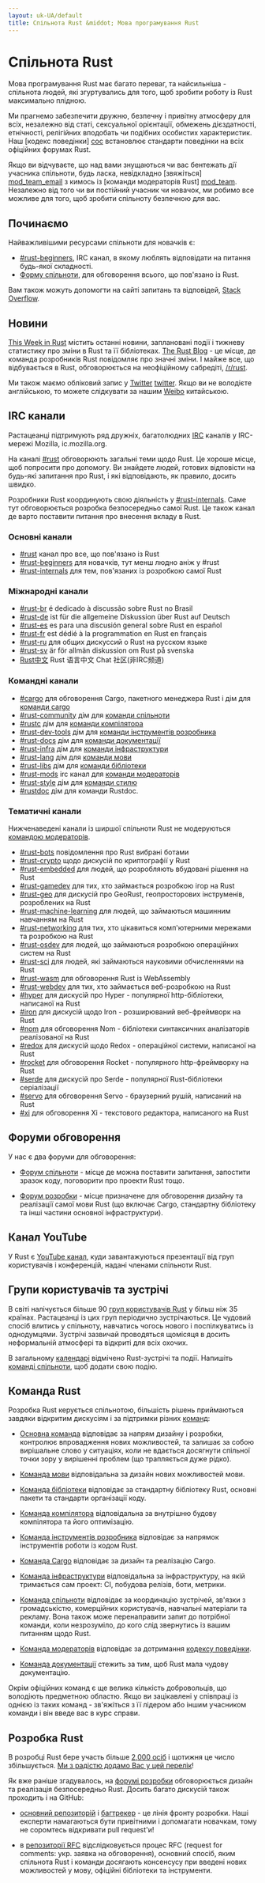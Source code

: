 ```yaml
---
layout: uk-UA/default
title: Спільнота Rust &middot; Мова програмування Rust
---
```


# Спільнота Rust

Мова програмування Rust має багато переваг, та найсильніша - спільнота
людей, які згуртувались для того, щоб зробити роботу із Rust максимально
плідною.

Ми прагнемо забезпечити дружню, безпечну і привітну атмосферу для всіх,
незалежно від статі, сексуальної орієнтації, обмежень дієздатності, етнічності,
релігійних вподобать чи подібних особистих характеристик.
Наш [кодекс поведінки] [coc] встановлює стандарти поведінки
на всіх офіційних форумах Rust.

Якщо ви відчуваєте, що над вами знущаються чи вас бентежать дії учасника
спільноти, будь ласка, невідкладно [звяжіться] [mod_team_email] з кимось
із [команди модераторів Rust] [mod_team]. Незалежно від того чи ви постійний
учасник чи новачок, ми робимо все можливе для того, щоб зробити спільноту
безпечною для вас.

[coc]: conduct.html
[mod_team_email]: mailto:rust-mods@rust-lang.org

## Починаємо

Найважливішими ресурсами спільноти для новачків є:

- [#rust-beginners][beginners_irc], IRC канал, в якому люблять відповідати
  на питання будь-якої складності.
- [Форму спільноти][users_forum], для обговорення всього, що пов'язано із Rust.

Вам також можуть допомогти на сайті запитань та відповідей, [Stack Overflow][stack_overflow].

[stack_overflow]: https://stackoverflow.com/questions/tagged/rust

## Новини

[This Week in Rust][twir] містить останні новини, заплановані події
і тижневу статистику про зміни в Rust та її бібліотеках. 
[The Rust Blog][rust_blog] - це місце, де команда розробників Rust
повідомляє про значні зміни. І майже все, що відбувається в Rust,
обговорюється на неофіційному сабредіті, [/r/rust][reddit].

Ми також маємо обліковий запис у [Twitter] [twitter].
Якщо ви не володієте англійською, то можете слідкувати за нашим [Weibo][weibo] китайською.

[twir]: https://this-week-in-rust.org/
[rust_blog]: http://blog.rust-lang.org/
[reddit]: https://www.reddit.com/r/rust
[reddit_coc]: https://www.reddit.com/r/rust/comments/2rvrzx/our_code_of_conduct_please_read/
[twitter]: https://twitter.com/rustlang
[weibo]: http://weibo.com/u/5616913483

## IRC канали

Растацеанці підтримують ряд дружніх, багатолюдних [IRC] каналів у IRC-мережі Mozilla, іc.mozilla.org.

На каналі [#rust][rust_irc] обговорюють загальні теми щодо Rust. Це хороше
місце, щоб попросити про допомогу. Ви знайдете людей, готових відповісти
на будь-які запитання про Rust, і які відповідають, як правило, досить швидко.

Розробники Rust координують свою діяльність у [#rust-internals][internals_irc].
Саме тут обговорюється розробка безпосередньо самої Rust. Це також канал
де варто поставити питання про внесення вкладу в Rust.

### Основні канали

- [#rust][rust_irc] канал про все, що пов'язано із Rust
- [#rust-beginners][beginners_irc] для новачків, тут менш людно аніж у #rust
- [#rust-internals][internals_irc] для тем, пов'язаних із розробкою самої Rust

### Міжнародні канали

- [#rust-br][br_irc] é dedicado à discussão sobre Rust no Brasil
- [#rust-de][de_irc] ist für die allgemeine Diskussion über Rust auf Deutsch
- [#rust-es][es_irc] es para una discusión general sobre Rust en español
- [#rust-fr][fr_irc] est dédié à la programmation en Rust en français
- [#rust-ru][ru_irc] для общих дискуссий о Rust на русском языке
- [#rust-sv](https://chat.mibbit.com/?server=irc.mozilla.org&channel=%23rust-sv) är för allmän diskussion om Rust på svenska
- [Rust中文][cn_org] Rust 语言中文 Chat 社区(非IRC频道)

### Командні канали

- [#cargo][cargo_irc] для обговорення Cargo, пакетного менеджера Rust і дім для  [команди cargo][cargo_team]
- [#rust-community][community_irc] дім для [команди спільноти][community_team]
- [#rustc][rustc_irc] дім для [команди компілятора][compiler_team]
- [#rust-dev-tools][dev_tools_irc] дім для [команди інструментів розробника][dev_tools_team]
- [#rust-docs][docs_irc] дім для [команди документації][doc_team]
- [#rust-infra][infra_irc] дім для [команди інфраструктури][infra_team]
- [#rust-lang][lang_irc] дім для [команди мови][language_team]
- [#rust-libs][libs_irc] дім для [команди бібліотеки][library_team]
- [#rust-mods][mod_irc] irc канал для [команди модераторів][mod_team]
- [#rust-style][style_irc] дім для [команди стилю][style_team]
- [#rustdoc][rustdoc_irc] дім для команди Rustdoc.


### Тематичні канали

Нижченаведені канали із ширшої спільноти Rust не модеруються [командою модераторів][mod_team].

- [#rust-bots][bots_irc] повідомлення про Rust вибрані ботами
- [#rust-crypto][crypto_irc] щодо дискусій по криптографії у Rust
- [#rust-embedded][embedded_irc] для людей, що розробляють вбудовані рішення на Rust
- [#rust-gamedev][gamedev_irc] для тих, хто займається розробкою ігор на Rust
- [#rust-geo][rustgeo_irc] для дискусій про GeoRust, геопросторових інструменів, розроблених на Rust
- [#rust-machine-learning][machine_learning_irc] для людей, що займаються машинним навчанням на Rust
- [#rust-networking][networking_irc] для тих, хто цікавиться комп'ютерними мережами та розробкою на Rust
- [#rust-osdev][osdev_irc] для людей, що займаються розробкою операційних систем на Rust
- [#rust-sci][sci_irc] для людей, які займаються науковими обчисленнями на Rust
- [#rust-wasm][wasm_irc] для обговорення Rust із WebAssembly
- [#rust-webdev][webdev_irc] для тих, хто займається веб-розробкою на Rust
- [#hyper][hyper_irc] для дискусій про Hyper - популярної http-бібліотеки, написаної на Rust
- [#iron][iron_irc] для дискусій щодо Iron - розширюваний веб-фреймворк на Rust
- [#nom][nom_irc] для обговорення Nom - бібліотеки синтаксичних аналізаторів реалізованої на Rust
- [#redox][redox_irc] для дискусій щодо Redox - операційної системи, написаної на Rust
- [#rocket][rocket_irc] для обговорення Rocket - популярного http-фреймворку на Rust
- [#serde][serde_irc] для дискусій про Serde - популярної Rust-бібліотеки серіалізації
- [#servo][servo_irc] для обговорення Servo - браузерний рушій, написаний на Rust
- [#xi][xi_irc] для обговорення Xi - текстового редактора, написаного на Rust

[IRC]: https://en.wikipedia.org/wiki/Internet_Relay_Chat
[beginners_irc]: https://chat.mibbit.com/?server=irc.mozilla.org&channel=%23rust-beginners
[bots_irc]: https://chat.mibbit.com/?server=irc.mozilla.org&channel=%23rust-bots
[br_irc]: https://chat.mibbit.com/?server=irc.mozilla.org&channel=%23rust-br
[cargo_irc]: https://chat.mibbit.com/?server=irc.mozilla.org&channel=%23cargo
[cn_org]: https://chat.rust-china.org/
[community_irc]: https://chat.mibbit.com/?server=irc.mozilla.org&channel=%23rust-community
[crypto_irc]: https://chat.mibbit.com/?server=irc.mozilla.org&channel=%23rust-crypto
[de_irc]: https://chat.mibbit.com/?server=irc.mozilla.org&channel=%23rust-de
[es_irc]: https://chat.mibbit.com/?server=irc.mozilla.org&channel=%23rust-es
[embedded_irc]: https://chat.mibbit.com/?server=irc.mozilla.org&channel=%23rust-embedded
[fr_irc]: https://chat.mibbit.com/?server=irc.mozilla.org&channel=%23rust-fr
[gamedev_irc]: https://chat.mibbit.com/?server=irc.mozilla.org&channel=%23rust-gamedev
[internals_irc]: https://chat.mibbit.com/?server=irc.mozilla.org&channel=%23rust-internals
[lang_irc]: https://chat.mibbit.com/?server=irc.mozilla.org&channel=%23rust-lang
[libs_irc]: https://chat.mibbit.com/?server=irc.mozilla.org&channel=%23rust-libs
[networking_irc]: https://chat.mibbit.com/?server=irc.mozilla.org&channel=%23rust-networking
[osdev_irc]: https://chat.mibbit.com/?server=irc.mozilla.org&channel=%23rust-osdev
[ru_irc]: https://chat.mibbit.com/?server=irc.mozilla.org&channel=%23rust-ru
[rust_irc]: https://chat.mibbit.com/?server=irc.mozilla.org&channel=%23rust
[rustc_irc]: https://chat.mibbit.com/?server=irc.mozilla.org&channel=%23rustc
[servo_irc]: https://chat.mibbit.com/?server=irc.mozilla.org&channel=%23servo
[webdev_irc]: https://chat.mibbit.com/?server=irc.mozilla.org&channel=%23rust-webdev
[docs_irc]: https://chat.mibbit.com/?server=irc.mozilla.org&channel=%23rust-docs
[xi_irc]: https://chat.mibbit.com/?server=irc.mozilla.org&channel=%23xi
[dev_tools_irc]: https://chat.mibbit.com/?server=irc.mozilla.org&channel=%23rust-dev-tools
[style_irc]: https://chat.mibbit.com/?server=irc.mozilla.org&channel=%23style
[style_team]: team.html#Style-team
[mod_irc]: https://chat.mibbit.com/?server=irc.mozilla.org&channel=%23mods
[machine_learning_irc]: https://chat.mibbit.com/?server=irc.mozilla.org&channel=%23rust-machine-learning
[hyper_irc]: https://chat.mibbit.com/?server=irc.mozilla.org&channel=%23hyper
[iron_irc]: https://chat.mibbit.com/?server=irc.mozilla.org&channel=%23iron
[redox_irc]: https://chat.mibbit.com/?server=irc.mozilla.org&channel=%23redox
[nom_irc]: https://chat.mibbit.com/?server=irc.mozilla.org&channel=%23nom
[infra_irc]: https://chat.mibbit.com/?server=irc.mozilla.org&channel=%23rust-infra
[rustgeo_irc]: https://chat.mibbit.com/?server=irc.mozilla.org&channel=%23rust-geo
[rocket_irc]: https://chat.mibbit.com/?server=irc.mozilla.org&channel=%23rocket
[serde_irc]: https://chat.mibbit.com/?server=irc.mozilla.org&channel=%23serde
[sci_irc]: https://chat.mibbit.com/?server=irc.mozilla.org&channel=%23rust-sci
[wasm_irc]: https://chat.mibbit.com/?server=irc.mozilla.org&channel=%23rust-wasm
[rustdoc_irc]: https://chat.mibbit.com/?server=irc.mozilla.org&channel=%23rustdoc

## Форуми обговорення

У нас є два форуми для обговорення:

- [Форум спільноти][users_forum] - місце де можна поставити запитання, запостити 
  зразок коду, поговорити про проекти Rust тощо.

- [Форум розробки][internals_forum] - місце призначене для обговорення дизайну
  та реалізації самої мови Rust (що включає Cargo, стандартну бібліотеку та інші
  частини основної інфраструктури).

[users_forum]: https://users.rust-lang.org/
[internals_forum]: https://internals.rust-lang.org/

## Канал YouTube

У Rust є [YouTube канал][youtube_channel], куди завантажуються презентації 
від груп користувачів і конференцій, надані членами спільноти Rust.

[youtube_channel]: https://www.youtube.com/channel/UCaYhcUwRBNscFNUKTjgPFiA

## Групи користувачів та зустрічі

В світі налічується більше 90 [груп користувачів Rust][user_group] у більш 
ніж 35 країнах. Растацеанці із цих груп періодично зустрічаються.
Це чудовий спосіб влитись у спільноту, навчатись чогось нового і поспілкуватись 
із однодумцями. Зустрічі зазвичай проводяться щомісяця в досить неформальній
атмосфері та відкриті для всіх охочих.

В загальному [календарі][calendar] відмічено Rust-зустрічі та події.
Напишіть [команді спільноти][community_team], щоб додати свою подію.

[user_group]: ./user-groups.html
[calendar]: https://www.google.com/calendar/embed?src=apd9vmbc22egenmtu5l6c5jbfc@group.calendar.google.com

## Команда Rust

Розробка Rust керується спільнотою, більшість рішень приймаються завдяки
відкритим дискусіям і за підтримки різних [команд][teams]:

* [Основна команда][core_team] відповідає за напрям дизайну і розробки, контролює
  впровадження нових можливостей, та залишає за собою вирішальне слово у ситуаціях,
  коли не вдається досягнути спільної точки зору у вирішенні проблем (що трапляється
  дуже рідко).

* [Команда мови][language_team] відповідальна за дизайн нових можливостей мови.

* [Команда бібліотеки][library_team] відповідає за стандартну бібліотеку Rust,
  основні пакети та стандарти організації коду.

* [Команда компілятора][compiler_team] відповідальна за внутрішню будову компілятора
  та його оптимізацію.

* [Команда інструментів розробника][dev_tools_team] відповідає за напрямок інструментів
  роботи із кодом Rust.

* [Команда Cargo][cargo_team] відповідає за дизайн та реалізацію Cargo.

* [Команда інфраструктури][infra_team] відповідальна за інфраструктуру, 
  на якій тримається сам проект: CI, побудова релізів, боти, метрики.

* [Команда спільноти][community_team] відповідає за координацію зустрічей,
  зв'язки з громадськістю, комерційних користувачів, навчальні матеріали та рекламу.
  Вона також може перенаправити запит до потрібної команди, коли незрозуміло, до
  кого слід звернутись із вашим питанням щодо Rust.

* [Команда модераторів][mod_team] відповідає за дотримання [кодексу поведінки][coc].

* [Команда документації][doc_team] стежить за тим, щоб Rust мала чудову документацію.

Окрім офіційних команд є ще велика кількість добровольців, що володіють предметною
областю. Якщо ви зацікавлені у співпраці із однією із таких команд - зв'яжіться
з її лідером або іншим учасником команди і він введе вас в курс справи.

[teams]: team.html
[core_team]: team.html#Core-team
[language_team]: team.html#Language-team
[library_team]: team.html#Library-team
[compiler_team]: team.html#Compiler-team
[dev_tools_team]: team.html#Dev-tools-team
[cargo_team]: team.html#Cargo-team
[community_team]: team.html#Community-team
[mod_team]: team.html#Moderation-team
[doc_team]: team.html#Documentation-team
[infra_team]: team.html#Infrastructure-team

## Розробка Rust

В розробці Rust бере участь більше [2,000 осіб][authors] і щотижня це число
збільшується. [Ми з радістю додамо Вас у цей перелік][contribute]!

Як вже раніше згадувалось, на [форумі розробки][internals_forum] обговорюється дизайн
та реалізація безпосередньо Rust. Досить багато дискусій також проходить і на GitHub:

- [основний репозиторій][github] і [багтрекер][issue_tracking] - це лінія фронту розробки.
  Наші експерти намагаються бути привітними і допомагати новачкам, тому не соромтесь
  відкривати pull request'и!

- в [репозиторії RFC][rfcs] відслідковується процес RFC (request for comments: укр. заявка на обговорення),
  основний спосіб, яким спільнота Rust і команди досягають консенсусу при введені
  нових можливостей у мову, офіційні бібліотеки та інструменти.

[authors]: https://thanks.rust-lang.org/rust/all-time
[contribute]: contribute.html
[github]: https://github.com/rust-lang/rust
[rfcs]: https://github.com/rust-lang/rfcs
[issue_tracking]: https://github.com/rust-lang/rust/issues
